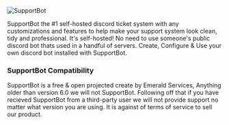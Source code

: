![SupportBot](https://i.imgur.com/OFO3XB2.png)

SupportBot the #1 self-hosted discord ticket system with any customizations and features to help make your support system look clean, tidy and professional. It's self-hosted! No need to use someone's public discord bot thats used in a handful of servers. Create, Configure & Use your own discord bot installed with SupportBot.

### SupportBot Compatibility

SupportBot is a free & open projected create by Emerald Services, Anything older than version 6.0 we will not SupportBot. Following off that if you have recieved SupportBot from a third-party user we will not provide support no matter what version you are using. It is against of terms of service to sell our product.
